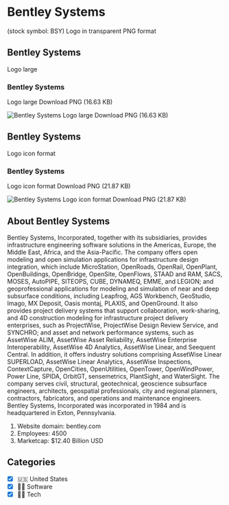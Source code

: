 # Bentley Systems
 (stock symbol: BSY) Logo in transparent PNG format

## Bentley Systems
 Logo large

### Bentley Systems
 Logo large Download PNG (16.63 KB)

![Bentley Systems
 Logo large Download PNG (16.63 KB)](/img/orig/BSY_BIG-fe141435.png)

## Bentley Systems
 Logo icon format

### Bentley Systems
 Logo icon format Download PNG (21.87 KB)

![Bentley Systems
 Logo icon format Download PNG (21.87 KB)](/img/orig/BSY-7582fc32.png)

## About Bentley Systems


Bentley Systems, Incorporated, together with its subsidiaries, provides infrastructure engineering software solutions in the Americas, Europe, the Middle East, Africa, and the Asia-Pacific. The company offers open modeling and open simulation applications for infrastructure design integration, which include MicroStation, OpenRoads, OpenRail, OpenPlant, OpenBuildings, OpenBridge, OpenSite, OpenFlows, STAAD and RAM, SACS, MOSES, AutoPIPE, SITEOPS, CUBE, DYNAMEQ, EMME, and LEGION; and geoprofessional applications for modeling and simulation of near and deep subsurface conditions, including Leapfrog, AGS Workbench, GeoStudio, Imago, MX Deposit, Oasis montaj, PLAXIS, and OpenGround. It also provides project delivery systems that support collaboration, work-sharing, and 4D construction modeling for infrastructure project delivery enterprises, such as ProjectWise, ProjectWise Design Review Service, and SYNCHRO; and asset and network performance systems, such as AssetWise ALIM, AssetWise Asset Reliability, AssetWise Enterprise Interoperability, AssetWise 4D Analytics, AssetWise Linear, and Seequent Central. In addition, it offers industry solutions comprising AssetWise Linear SUPERLOAD, AssetWise Linear Analytics, AssetWise Inspections, ContextCapture, OpenCities, OpenUtilities, OpenTower, OpenWindPower, Power Line, SPIDA, OrbitGT, sensemetrics, PlantSight, and WaterSight. The company serves civil, structural, geotechnical, geoscience subsurface engineers, architects, geospatial professionals, city and regional planners, contractors, fabricators, and operations and maintenance engineers. Bentley Systems, Incorporated was incorporated in 1984 and is headquartered in Exton, Pennsylvania.

1. Website domain: bentley.com
2. Employees: 4500
3. Marketcap: $12.40 Billion USD


## Categories
- [x] 🇺🇸 United States
- [x] 👨‍💻 Software
- [x] 👩‍💻 Tech
